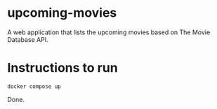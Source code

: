 # upcoming-movies
A web application that lists the upcoming movies based on The Movie Database API.

# Instructions to run

`docker compose up`

Done.
